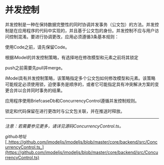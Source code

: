 # 并发控制

并发控制是一种在保持数据完整性的同时协调并发事务（公文包）的方法。并发控制是在应用程序的代码中实现的，并且基于公文包的身份。并发控制不应与用户访问控制混淆。要进行协调更改，应用必须遵循3条基本规则：

使用Code之前，请先保留Code。

根据iModel的并发控制策略，有选择地在修改模型和元素之前将其锁定

push之前需要先pull并merge。

iModel具有并发控制策略，该策略指定多个公文包如何修改模型和元素。该策略可能规定必须使用锁，迫使事务是顺序的，或者它可能指定具有冲突解决方案的变更合并以合并同时事务的结果。

应用程序使用BriefcaseDb和ConcurrencyControl遵循并发控制规则。

锁定和代码保留在进行更改时与公文包关联，并在推送时释放。

---

_注意：若需要参见更多，请详见源码ConcurrencyControl.ts。_

_github地址_[_https://github.com/imodeljs/imodeljs/blob/master/core/backend/src/ConcurrencyControl.ts_](https://github.com/imodeljs/imodeljs/blob/master/core/backend/src/ConcurrencyControl.ts)

